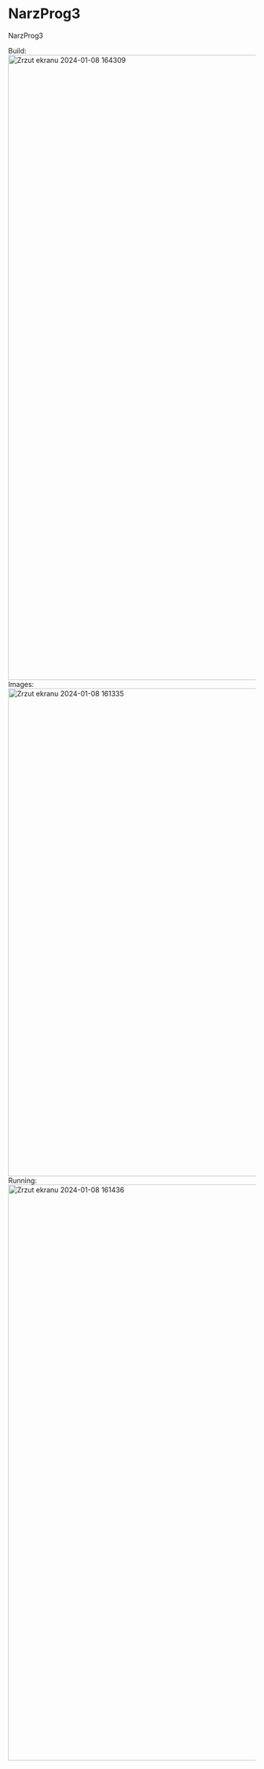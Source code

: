 # NarzProg3
NarzProg3

Build:
<img width="1271" alt="Zrzut ekranu 2024-01-08 164309" src="https://github.com/milanotatki/NarzProg3/assets/153101487/dc9cda3d-80eb-4d9d-a96d-9a119a4ed4d5">
Images:
<img width="992" alt="Zrzut ekranu 2024-01-08 161335" src="https://github.com/milanotatki/NarzProg3/assets/153101487/8676c340-01e6-48a8-a23f-5540fd8520b8">
Running:
<img width="1171" alt="Zrzut ekranu 2024-01-08 161436" src="https://github.com/milanotatki/NarzProg3/assets/153101487/925da0a8-2b69-42dc-bced-fa6c8c4394aa">

